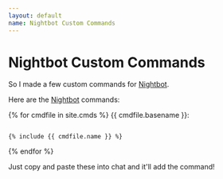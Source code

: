 ```yaml
---
layout: default
name: Nightbot Custom Commands
---
```

# Nightbot Custom Commands

So I made a few custom commands for [Nightbot].

Here are the [Nightbot] commands:

{% for cmdfile in site.cmds %}
{{ cmdfile.basename }}:

<code>
{% include {{ cmdfile.name }} %}
</code>

{% endfor %}

Just copy and paste these into chat and it'll add the command!

[nightbot]: //beta.nightbot.tv/
